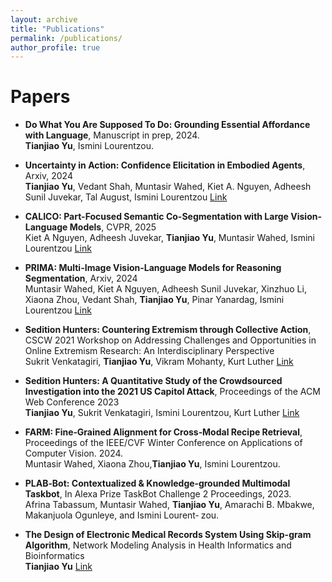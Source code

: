 ```yaml
---
layout: archive
title: "Publications"
permalink: /publications/
author_profile: true
---
```

# Papers
- **Do What You Are Supposed To Do: Grounding Essential Affordance with Language**, Manuscript in prep, 2024. <br>
**Tianjiao Yu**, Ismini Lourentzou.
  
- **Uncertainty in Action: Confidence Elicitation in Embodied Agents**, Arxiv, 2024 <br>
**Tianjiao Yu**, Vedant Shah, Muntasir Wahed, Kiet A. Nguyen, Adheesh Sunil Juvekar, Tal August, Ismini Lourentzou
[Link](https://plan-lab.github.io/projects/ece/)

- **CALICO: Part-Focused Semantic Co-Segmentation with Large Vision-Language Models**, CVPR, 2025 <br>
Kiet A Nguyen, Adheesh Juvekar, **Tianjiao Yu**, Muntasir Wahed, Ismini Lourentzou
[Link](https://plan-lab.github.io/projects/calico/)

- **PRIMA: Multi-Image Vision-Language Models for Reasoning Segmentation**, Arxiv, 2024 <br>
Muntasir Wahed, Kiet A Nguyen, Adheesh Sunil Juvekar, Xinzhuo Li, Xiaona Zhou, Vedant Shah, **Tianjiao Yu**, Pinar Yanardag, Ismini Lourentzou
[Link](https://plan-lab.github.io/projects/prima/)
  
- **Sedition Hunters: Countering Extremism through Collective Action**, CSCW 2021 Workshop on Addressing Challenges and Opportunities in Online Extremism Research: An Interdisciplinary Perspective <br>
Sukrit Venkatagiri, **Tianjiao Yu**, Vikram Mohanty, Kurt Luther
[Link](https://par.nsf.gov/servlets/purl/10315695)

- **Sedition Hunters: A Quantitative Study of the Crowdsourced Investigation into the 2021 US Capitol Attack**, Proceedings of the ACM Web Conference 2023 <br>
**Tianjiao Yu**, Sukrit Venkatagiri, Ismini Lourentzou, Kurt Luther 
[Link](https://dl.acm.org/doi/pdf/10.1145/3543507.3583514)
- **FARM: Fine‐Grained Alignment for Cross‐Modal Recipe Retrieval**, Proceedings of the IEEE/CVF Winter Conference
on Applications of Computer Vision. 2024. <br>
Muntasir Wahed, Xiaona Zhou,**Tianjiao Yu**, Ismini Lourentzou.

- **PLAB‐Bot: Contextualized & Knowledge‐grounded Multimodal Taskbot**, In Alexa Prize TaskBot Challenge 2 Proceedings, 2023. <br>
Afrina Tabassum, Muntasir Wahed, **Tianjiao Yu**, Amarachi B. Mbakwe, Makanjuola Ogunleye, and Ismini Lourent‐
zou. 
- **The Design of Electronic Medical Records System Using Skip-gram Algorithm**, Network Modeling Analysis in Health Informatics and Bioinformatics <br>
**Tianjiao Yu** 
[Link](https://link.springer.com/article/10.1007/s13721-020-00281-4)

<!-- {% if author.googlescholar %}
  You can also find my articles on <u><a href="{{author.googlescholar}}">my Google Scholar profile</a>.</u>
{% endif %}

{% include base_path %}

{% for post in site.publications reversed %}
  {% include archive-single.html %}
{% endfor %}
 -->
